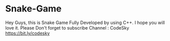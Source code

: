 # Snake-Game
Hey Guys, this is  Snake Game Fully  Developed by using C++. I hope you will love it. Please Don't forget to subscribe Channel : CodeSky https://bit.ly/codesky
